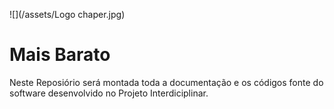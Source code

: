 ![](/assets/Logo chaper.jpg)

# Mais Barato

Neste Reposiório será montada toda a documentação e os códigos fonte do software desenvolvido no Projeto Interdiciplinar.



